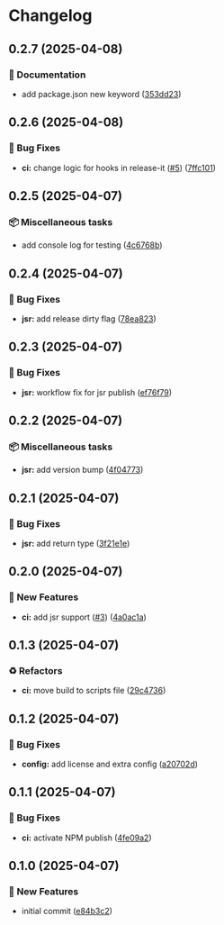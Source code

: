 # Changelog

## 0.2.7 (2025-04-08)

### 📝 Documentation

* add package.json new keyword ([353dd23](https://github.com/MainQueueIO/playground/commit/353dd2324d5c564489c458fbdcc4fd1b4005b108))

## 0.2.6 (2025-04-08)

### 🐛 Bug Fixes

* **ci:** change logic for hooks in release-it ([#5](https://github.com/MainQueueIO/playground/issues/5)) ([7ffc101](https://github.com/MainQueueIO/playground/commit/7ffc1012fdb97190ff93cac563f5a575eb415222))

## 0.2.5 (2025-04-07)

### 📦 Miscellaneous tasks

* add console log for testing ([4c6768b](https://github.com/MainQueueIO/playground/commit/4c6768b658114d9fdf0148b66469d485a802c5bf))

## 0.2.4 (2025-04-07)

### 🐛 Bug Fixes

* **jsr:** add release dirty flag ([78ea823](https://github.com/MainQueueIO/playground/commit/78ea823faeeb6bb254cbdc05ae87ab3293b17147))

## 0.2.3 (2025-04-07)

### 🐛 Bug Fixes

* **jsr:** workflow fix for jsr publish ([ef76f79](https://github.com/MainQueueIO/playground/commit/ef76f79867ddb9ffab0bac2999dbee5a5b4dd008))

## 0.2.2 (2025-04-07)

### 📦 Miscellaneous tasks

* **jsr:** add version bump ([4f04773](https://github.com/MainQueueIO/playground/commit/4f047739492b5da0ddc5d69d39d9508b99755fc6))

## 0.2.1 (2025-04-07)

### 🐛 Bug Fixes

* **jsr:** add return type ([3f21e1e](https://github.com/MainQueueIO/playground/commit/3f21e1efe2f2b8910040859d48397b281cda3998))

## 0.2.0 (2025-04-07)

### 🚀 New Features

* **ci:** add jsr support ([#3](https://github.com/MainQueueIO/playground/issues/3)) ([4a0ac1a](https://github.com/MainQueueIO/playground/commit/4a0ac1afa0ad0a5fd2e045ab0e49e292519d3bc6))

## 0.1.3 (2025-04-07)

### ♻️ Refactors

* **ci:** move build to scripts file ([29c4736](https://github.com/MainQueueIO/playground/commit/29c47366518fcba77835cad2e5dd04a6bba08bb8))

## 0.1.2 (2025-04-07)

### 🐛 Bug Fixes

* **config:** add license and extra config ([a20702d](https://github.com/MainQueueIO/playground/commit/a20702d45fdcf3743381ceaf739b7b94203e4f6e))

## 0.1.1 (2025-04-07)

### 🐛 Bug Fixes

* **ci:** activate NPM publish ([4fe09a2](https://github.com/MainQueueIO/playground/commit/4fe09a2fe547e6aa7f0b907b8daddb0e438ea7ce))

## 0.1.0 (2025-04-07)

### 🚀 New Features

* initial commit ([e84b3c2](https://github.com/MainQueueIO/playground/commit/e84b3c22f67d12f77a76089c74aef8e72e73145a))
